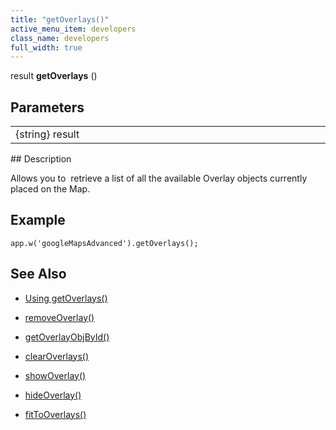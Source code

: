 ```yaml
---
title: "getOverlays()"
active_menu_item: developers
class_name: developers
full_width: true
---
```



result **getOverlays** ()

## Parameters

<table>
<tr>
<td width="169">
{string} result

</td>
<td width="17">
</td>
<td width="694">
</td>
</tr>
</table>
## Description

Allows you to  retrieve a list of all the available Overlay objects currently placed on the Map.

## **Example**

    app.w('googleMapsAdvanced').getOverlays();
   

## **See Also**

 - [Using getOverlays()](/developers/user-guide/product-guide/advanced-important-widgets/google-v3-maps-widget/working-with-overlays/using-getoverlays)

 - [removeOverlay()](/developers/user-guide/scripting-apis/client-api/widget-object-functions/advanced-maps/removeoverlay)

 - [getOverlayObjById()](/developers/user-guide/scripting-apis/client-api/widget-object-functions/advanced-maps/getoverlayobjbyidid)

 - [clearOverlays()](/developers/user-guide/scripting-apis/client-api/widget-object-functions/advanced-maps/clearoverlays)

 - [showOverlay()](/developers/user-guide/scripting-apis/client-api/widget-object-functions/advanced-maps/showoverlayid)

 - [hideOverlay()](/developers/user-guide/scripting-apis/client-api/widget-object-functions/advanced-maps/hideoverlay)

 - [fitToOverlays()](/developers/user-guide/scripting-apis/client-api/widget-object-functions/advanced-maps/fittooverlays)

